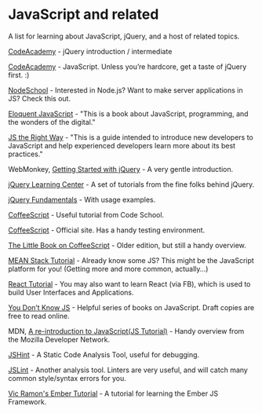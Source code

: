 # JavaScript and related

A list for learning about JavaScript, jQuery, and a host of related topics.

[CodeAcademy](https://www.codecademy.com/learn/jquery) - jQuery introduction / intermediate

[CodeAcademy](https://www.codecademy.com/learn/javascript) - JavaScript.  Unless you’re hardcore, get a taste of jQuery first. :)

[NodeSchool](http://nodeschool.io/#workshopper-list) - Interested in Node.js?  Want to make server applications in JS? Check this out.

[Eloquent JavaScript](http://eloquentjavascript.net) - "This is a book about JavaScript, programming, and the wonders of the digital."

[JS the Right Way](http://jstherightway.org) - "This is a guide intended to introduce new developers to JavaScript and help experienced developers learn more about its best practices."

WebMonkey, [Getting Started with jQuery](http://www.webmonkey.com/2010/02/get_started_with_jquery/) - A very gentle introduction.

[jQuery Learning Center](https://learn.jquery.com/) - A set of tutorials from the fine folks behind jQuery.

[jQuery Fundamentals](http://jqfundamentals.com/legacy/) - With usage examples.

[CoffeeScript](https://www.codeschool.com/courses/coffeescript) - Useful tutorial from Code School.

[CoffeeScript](http://coffeescript.org) - Official site. Has a handy testing environment.

[The Little Book on CoffeeScript](https://arcturo.github.io/library/coffeescript/index.html) - Older edition, but still a handy overview.

[MEAN Stack Tutorial](https://thinkster.io/mean-stack-tutorial) - Already know some JS?  This might be the JavaScript platform for you!  (Getting more and more common, actually…)

[React Tutorial](https://facebook.github.io/react/) - You may also want to learn React (via FB), which is used to build User Interfaces and Applications.

[You Don’t Know JS](https://github.com/getify/You-Dont-Know-JS) - Helpful series of books on JavaScript.  Draft copies are free to read online.

MDN, [A re-introduction to JavaScript\(JS Tutorial\)](https://developer.mozilla.org/en-US/docs/Web/JavaScript/A_re-introduction_to_JavaScript) - Handy overview from the Mozilla Developer Network.

[JSHint](http://jshint.com) - A Static Code Analysis Tool, useful for debugging.

[JSLint](http://www.jslint.com) - Another analysis tool.  Linters are very useful, and will catch many common style/syntax errors for you.

[Vic Ramon's Ember Tutorial](http://ember.vicramon.com) - A tutorial for learning the Ember JS Framework.
